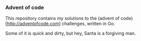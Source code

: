 ### Advent of code

This repository contains my solutions to the (advent of code)[http://adventofcode.com] challenges, written in Go.

Some of it is quick and dirty, but hey, Santa is a forgiving man.
